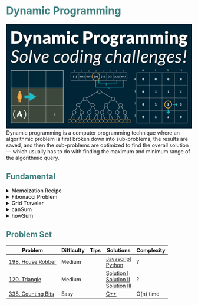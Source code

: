 # <span style="color:#408080;"> Dynamic Programming </span>

![alt](../../asset/dynamicprogramming.png)
Dynamic programming is a computer programming technique where an algorithmic problem is first broken down into sub-problems, the results are saved, and then the sub-problems are optimized to find the overall solution — which usually has to do with finding the maximum and minimum range of the algorithmic query.

## <span style="color:#408080;"> Fundamental </span>

<details>
<summary style="font-weight:500;">Memoization Recipe</summary>

1. Make it work
    - visualize the problem as a tree
    - implement the tree using recursion
    - test it
2. Make it efficient
    - add a memo object
    - add a base case to return memo value
    - store return value into memo

</details>

<details>
<summary style="font-weight:500;">Fibonacci Problem</summary>

Write a function ``fib(n)`` that takes in a number as an argument. The function should return n-th number of the Fibonacci sequence.

The 1st and 2nd number of the sequence is 1.
To generate the next number of the sequence, we sum previous two elements.
<p style="text-align: center;">fib(n) =  1, 1, 2, 3, 5, 8, 13, 21, 34, 54, ...</p>

Recursive Algorithm

```Javascript
const fib = (n) => {
    if (n <= 2) return 1;
    return fib(n-1) + fib(n-2);
}
// Time complexity: O(2^n)
// Space Complexity: O(n)
```

Dynamic Programming

```Javascript
const fib = (n) => {
    if (n <= 2) return 1;
    let f = new Array(n);
    f[0] = 1;
    f[1] = 1;
    for (let i = 2; i < n; i++){
        f[i] = f[i-1] + f[i-2];
    }
    return f[n-1];
}
// Time complexity: O(n)
// Space Complexity: O(n)
```

</details>

<details>
<summary style="font-weight:500;">Grid Traveler</summary>

Say that you are a traveler on a 2D grid. You begin in the top-left corner and your goal is to travel to the bottom-right corner. You may only move down or right.

Example:
<div style="display:flex; gap:2%;flex-wrap:wrap;">
<table>
<tr>
<th> Explain </th>
<th> gridTraveler(1,1) = 1 </th>
</tr>
<tr>
<td>

1. "do nothing"

</td>
<td>

| S/E |
|-----|

</td>
</tr>
</table>

<table>
<tr>
<th> Explain </th>
<th> gridTraveler(0,1) = 0 </th>
</tr>
<tr>
<td>

1. "invalid"

</td>
<td>

</td>
</tr>
</table>

<table>
<tr>
<th> Explain </th>
<th> gridTraveler(2,3) = 3 </th>
</tr>
<tr>
<td>

1. right - down - right

    ```text
    (2,2) -> (1,2) -> (1,1)
    ```

2. right - right - down

    ```text
    (2,2) -> (2,1) -> (1,1)
    ```

3. down - right - right

    ```text
    (1,3) -> (1,2) -> (1,1)
    ```

</td>
<td>

|  S  |     |     |
|-----|-----|-----|
|     |     |  E  |

</td>
</tr>
</table>
</div>

Using Memoization Method:

```Javascript
const gridTraveler = (m,n,memo={}) => {
    let key = m + ',' + n;
    if(key in memo) return memo[key]; // break branch if value of (m,n) is calculated in other branch
    if (m == 0 || n == 0) return 0; // check valid
    if (m == 1 && n == 1) return 1; // go to target
    memo[key] = gridTraveler(m-1, n,memo) + gridTraveler(m, n-1,memo);
    return memo[key] // move down or right
}
console.log(gridTraveler(7,8)) // Output = 1716
// memoized : O(m*n) time, O(m+n) space
```

</details>

<details>
<summary style="font-weight:500;">canSum</summary>

Write a function ```canSum(targetSum, numbers)``` that takes in a targetSum and an array of numbers as argument.

The function should return a boolean indicating whether or not it is possible to generate the targetSum using numbers (two elements in every pair is different) from the array.

Constraint: all input numbers are nonnegative.

Using Memoization Method:

```Javascript
const canSum = (targetSum, numbers, begin, memo={}) => {
    if (targetSum in memo) return memo[targetSum];
    if (targetSum === 0) return true;
    if (targetSum < 0) return false;
    for (let index = begin; index < numbers.length; index++){
        if (canSum(targetSum - numbers[index], numbers,index+1,memo) === true){
            memo[targetSum] = true;
            return true;
        }
    }
    memo[targetSum] = false;
    return false;
}
console.log(canSum(6, [2,5,3,4], 0)); // true
// m : value of target sum, n: length of array
// Complexity: O(m*n) time, O(m) space
```

</details>

<details>
<summary style="font-weight:500;">howSum</summary>

Write a function ```howSum(targetSum, numbers)``` that takes in a targetSum and an array of numbers as arguments.

The function should return an array containing any combination of elements that add up to exactly the targetSum. If there is no combination that adds up to the targetSum, then return null array.

Using Recursive Algorithm:

```Javascript
let ListSumEqualTargetSum = [];
const targetSum = 8;
const numbers = [3,4,1,2,6];
const used = new Array(numbers.length).fill(false);

const howSum = (targetSum, numbers, path=[]) => {

    if (targetSum === 0) {
        ListSumEqualTargetSum.push(path);
        return;
    }
    if (targetSum < 0) return;

    for (let index = 0; index < numbers.length; index++) {
        if (used[index] === false){
            used[index] = true;
            howSum(targetSum - numbers[index], numbers, [numbers[index], ...path]);
            used[index] = false;
        }
    }
};
howSum(targetSum,numbers);
console.log(ListSumEqualTargetSum)
```

</details>

## <span style="color:#408080;"> Problem Set </span>

| Problem | Difficulty | Tips | Solutions | Complexity |
|---------|------------|---------|------------|--------------|
| [198. House Robber](https://leetcode.com/problems/house-robber/) | Medium |  | [Javascript](../../solution/198_House_Robber.js) </br> [Python](../../solution/198_House_Robber.py) | ? |
| [120. Triangle](https://leetcode.com/problems/triangle/) | Medium | | [Solution I](../../solution/120_Triangle.py) </br> [Solution II](../../solution/120_Triangle.cpp) </br> [Solution III](../../solution/120_Triangle.js)| ? |
| [338. Counting Bits](https://leetcode.com/problems/counting-bits/) | Easy |  |  [C++](../../solution/338_Counting_Bits.cpp) | O(n) time |
